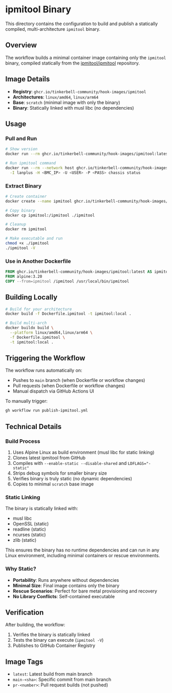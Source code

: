 # ipmitool Binary

This directory contains the configuration to build and publish a statically compiled, multi-architecture `ipmitool` binary.

## Overview

The workflow builds a minimal container image containing only the `ipmitool` binary, compiled statically from the [ipmitool/ipmitool](https://github.com/ipmitool/ipmitool) repository.

## Image Details

- **Registry**: `ghcr.io/tinkerbell-community/hook-images/ipmitool`
- **Architectures**: `linux/amd64`, `linux/arm64`
- **Base**: `scratch` (minimal image with only the binary)
- **Binary**: Statically linked with musl libc (no dependencies)

## Usage

### Pull and Run

```bash
# Show version
docker run --rm ghcr.io/tinkerbell-community/hook-images/ipmitool:latest -V

# Run ipmitool command
docker run --rm --network host ghcr.io/tinkerbell-community/hook-images/ipmitool:latest \
  -I lanplus -H <BMC_IP> -U <USER> -P <PASS> chassis status
```

### Extract Binary

```bash
# Create container
docker create --name ipmitool ghcr.io/tinkerbell-community/hook-images/ipmitool:latest

# Copy binary
docker cp ipmitool:/ipmitool ./ipmitool

# Cleanup
docker rm ipmitool

# Make executable and run
chmod +x ./ipmitool
./ipmitool -V
```

### Use in Another Dockerfile

```dockerfile
FROM ghcr.io/tinkerbell-community/hook-images/ipmitool:latest AS ipmitool
FROM alpine:3.20
COPY --from=ipmitool /ipmitool /usr/local/bin/ipmitool
```

## Building Locally

```bash
# Build for your architecture
docker build -f Dockerfile.ipmitool -t ipmitool:local .

# Build multi-arch
docker buildx build \
  --platform linux/amd64,linux/arm64 \
  -f Dockerfile.ipmitool \
  -t ipmitool:local .
```

## Triggering the Workflow

The workflow runs automatically on:

- Pushes to `main` branch (when Dockerfile or workflow changes)
- Pull requests (when Dockerfile or workflow changes)
- Manual dispatch via GitHub Actions UI

To manually trigger:

```bash
gh workflow run publish-ipmitool.yml
```

## Technical Details

### Build Process

1. Uses Alpine Linux as build environment (musl libc for static linking)
2. Clones latest ipmitool from GitHub
3. Compiles with `--enable-static --disable-shared` and `LDFLAGS="-static"`
4. Strips debug symbols for smaller binary size
5. Verifies binary is truly static (no dynamic dependencies)
6. Copies to minimal `scratch` base image

### Static Linking

The binary is statically linked with:

- musl libc
- OpenSSL (static)
- readline (static)
- ncurses (static)
- zlib (static)

This ensures the binary has no runtime dependencies and can run in any Linux environment, including minimal containers or rescue environments.

### Why Static?

- **Portability**: Runs anywhere without dependencies
- **Minimal Size**: Final image contains only the binary
- **Rescue Scenarios**: Perfect for bare metal provisioning and recovery
- **No Library Conflicts**: Self-contained executable

## Verification

After building, the workflow:

1. Verifies the binary is statically linked
2. Tests the binary can execute (`ipmitool -V`)
3. Publishes to GitHub Container Registry

## Image Tags

- `latest`: Latest build from main branch
- `main-<sha>`: Specific commit from main branch
- `pr-<number>`: Pull request builds (not pushed)
